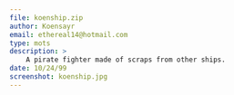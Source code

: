 ```yaml
---
file: koenship.zip
author: Koensayr
email: ethereal14@hotmail.com
type: mots
description: >
    A pirate fighter made of scraps from other ships.
date: 10/24/99
screenshot: koenship.jpg
---
```


